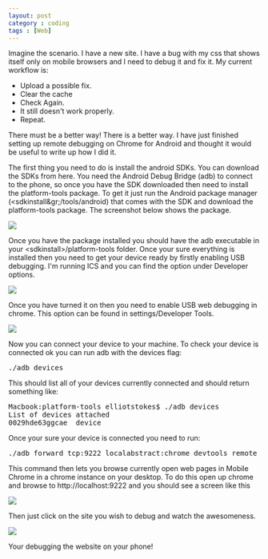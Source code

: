 ```yaml
---
layout: post
category : coding
tags : [Web]
---
```


Imagine the scenario. I have a new site. I have a bug with my css that shows itself only on mobile browsers and I need to debug it and fix it. My current workflow is:

* Upload a possible fix.
* Clear the cache 
* Check Again.
* It still doesn't work properly.
* Repeat.

There must be a better way! There is a better way. I have just finished setting up remote debugging on Chrome for Android and thought it would be useful to write up how I did it.

The first thing you need to do is install the android SDKs. You can download the SDKs from here. You need the Android Debug Bridge (adb) to connect to the phone, so once you have the SDK downloaded then need to install the platform-tools package. To get it just run the Android package manager (&lt;sdkinstall&gr;/tools/android) that comes with the SDK and download the platform-tools package. The screenshot below shows the package.

<img src="{{ site.url }}/assets/images/sdk.png" class="img-responsive"/>


Once you have the package installed you should have the adb executable in your &lt;sdkinstall&gt;/platform-tools folder. Once your sure everything is installed then you need to get your device ready by firstly enabling USB debugging. I'm running ICS and you can find the option under Developer options.

<img src="{{ site.url }}/assets/images/allowDebug.png" class="img-responsive"/>

Once you have turned it on then you need to enable USB web debugging in chrome. This option can be found in settings/Developer Tools.

<img src="{{ site.url }}/assets/images/enableUsb.png" class="img-responsive"/>

Now you can connect your device to your machine. To check your device is connected ok you can run adb with the devices flag:

<pre>
./adb devices
</pre>

This should list all of your devices currently connected and should return something like:

<pre>
Macbook:platform-tools elliotstokes$ ./adb devices
List of devices attached
0029hde63ggcae	device
</pre>

Once your sure your device is connected you need to run:

<pre>
./adb forward tcp:9222 localabstract:chrome_devtools_remote
</pre>

This command then lets you browse currently open web pages in Mobile Chrome in a chrome instance on your desktop. To do this open up chrome and browse to http://localhost:9222 and you should see a screen like this

<img src="{{ site.url }}/assets/images/webView.png" class="img-responsive"/>

Then just click on the site you wish to debug and watch the awesomeness. 

<img src="{{ site.url }}/assets/images/webDebugView.png" class="img-responsive"/>

Your debugging the website on your phone!